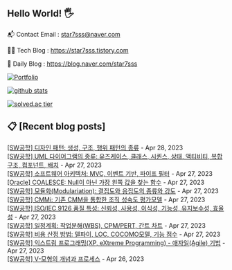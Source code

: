 ## Hello World! 🖐

📬 Contact Email : star7sss@naver.com

👨‍💻 Tech Blog : https://star7sss.tistory.com

🤪 Daily Blog : https://blog.naver.com/star7sss

[![Portfolio](https://img.shields.io/badge/Portfolio-%23000000.svg?style=for-the-badge&logo=firefox&logoColor=#FF7139)](https://fern-way-13f.notion.site/Jang-Thang-3b7b327981a2456c8ee5952eadb848b9)

[![github stats](https://github-readme-stats.vercel.app/api?username=jangThang&show_icons=true&hide_border=False)](https://star7sss.tistory.com)

[![solved.ac tier](http://mazassumnida.wtf/api/v2/generate_badge?boj=star7sss)](https://solved.ac/star7sss)

## 📋 [Recent blog posts]
[[SW공학] 디자인 패턴: 생성, 구조, 행위 패턴의 종류](https://star7sss.tistory.com/844) - Apr 28, 2023<br>
[[SW공학] UML 다이어그램의 종류: 유즈케이스, 클래스, 시퀸스, 상태, 액티비티, 복합 구조, 컴포넌트, 배치](https://star7sss.tistory.com/843) - Apr 27, 2023<br>
[[SW공학] 소프트웨어 아키텍처: MVC, 이벤트 기반, 파이프 필터](https://star7sss.tistory.com/842) - Apr 27, 2023<br>
[[Oracle] COALESCE: Null이 아닌 가장 왼쪽 값을 찾는 함수](https://star7sss.tistory.com/766) - Apr 27, 2023<br>
[[SW공학] 모듈화(Modulariation): 결집도와 응집도의 종류와 강도](https://star7sss.tistory.com/841) - Apr 27, 2023<br>
[[SW공학] CMMi: 기존 CMM을 통합한 조직 성숙도 평가모델](https://star7sss.tistory.com/840) - Apr 27, 2023<br>
[[SW공학] ISO/IEC 9126 품질 특성: 신뢰성, 사용성, 이식성, 기능성, 유지보수성, 효율성](https://star7sss.tistory.com/839) - Apr 27, 2023<br>
[[SW공학] 일정계획: 작업분해(WBS), CPM/PERT, 간트 차트](https://star7sss.tistory.com/838) - Apr 27, 2023<br>
[[SW공학] 비용 산정 방법: 델파이, LOC, COCOMO모델, 기능 점수](https://star7sss.tistory.com/837) - Apr 27, 2023<br>
[[SW공학] 익스트림 프로그래밍(XP, eXtreme Programming) - 애자일(Agile) 기법](https://star7sss.tistory.com/836) - Apr 27, 2023<br>
[[SW공학] V-모형의 개념과 프로세스](https://star7sss.tistory.com/835) - Apr 26, 2023<br>
